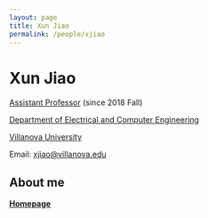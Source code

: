 ```yaml
---
layout: page
title: Xun Jiao
permalink: /people/xjiao
---
```


# Xun Jiao
[Assistant Professor](https://www1.villanova.edu/villanova/engineering/faculty/facstaff/facultyelectrical/biodetail.html?mail=xun.jiao@villanova.edu&xsl=bio_long) (since 2018 Fall)

[Department of Electrical and Computer Engineering](https://www1.villanova.edu/villanova/engineering/departments/ece.html)

[Villanova University](https://www1.villanova.edu/university.html)

Email: xjiao@villanova.edu

## About me
[**Homepage**](http://www.ece.villanova.edu/~xjiao/)
